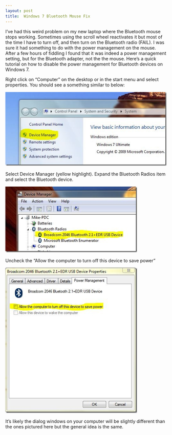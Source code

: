 ```yaml
---
layout: post
title:  Windows 7 Bluetooth Mouse Fix
---
```

I’ve had this weird problem on my new laptop where the Bluetooth mouse stops working. Sometimes using the scroll wheel reactivates it but most of the time I have to turn off, and then turn on the Bluetooth radio (FAIL). I was sure it had something to do with the power management on the mouse. After a few hours of fiddling I found that it was indeed a power management setting, but for the Bluetooth adapter, not the the mouse. Here’s a quick tutorial on how to disable the power management for Bluetooth devices on Windows 7.

Right click on “Computer” on the desktop or in the start menu and select properties. You should see a something similar to below:

![Windows 7 properties windows](/cdn/images/blog/Windows7BluetoothMouseFix_8F55/Capture.jpg)

Select Device Manager (yellow highlight). Expand the Bluetooth Radios item and select the Bluetooth device.

![Capture2](/cdn/images/blog/Windows7BluetoothMouseFix_8F55/Capture2.jpg)

Uncheck the “Allow the computer to turn off this device to save power”

![Capture3](/cdn/images/blog/Windows7BluetoothMouseFix_8F55/Capture3.jpg)

It’s likely the dialog windows on your computer will be slightly different than the ones pictured here but the general idea is the same.
